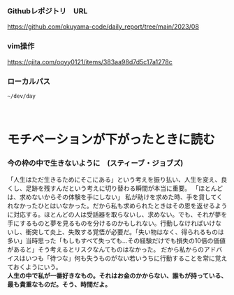 ### Githubレポジトリ　URL
https://github.com/okuyama-code/daily_report/tree/main/2023/08

### vim操作　<br>
https://qiita.com/ooyy0121/items/383aa98d7d5c17a1278c

### ローカルパス
```
~/dev/day
```

<br>

# モチベーションが下がったときに読む
### 今の枠の中で生きないように　(スティーブ・ジョブズ)
「人生はただ生きるためにそこにある」という考えを振り払い、人生を変え、良くし、足跡を残すんだという考えに切り替わる瞬間が本当に重要。
「ほとんどは、求めないからその体験を手にしない」
私が助けを求めた時、手を貸してくれなかったひとはいなかった。だから私も求められたときはその恩を返せるように対応する。ほとんどの人は受話器を取らないし、求めない。でも、それが夢を手にするものと夢を見るものを分けるのかもしれない。行動しなければいけないし、衝突して炎上、失敗する覚悟が必要だ。「失い物はなく、得られるものは多い」当時思った「もしもすべて失っても...その経験だけでも損失の10倍の価値があると」そう考えるとリスクなんてものはなかった。
だから私からのアドバイスはいつも「待つな」何も失うものがない若いうちに行動することを常に覚えておくようにいう。<br>
**人生の中で私が一番好きなもの。それはお金のかからない、誰もが持っている、最も貴重なものだ。そう、時間だよ。**



